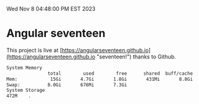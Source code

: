 Wed Nov  8 04:48:00 PM EST 2023

# Angular seventeen


This project is live at [https://angularseventeen.github.io](https://angularseventeen.github.io "seventeen!") thanks to Github.

```bash
System Memory
               total        used        free      shared  buff/cache   available
Mem:            15Gi       4.7Gi       1.8Gi       431Mi       8.8Gi       9.8Gi
Swap:          8.0Gi       676Mi       7.3Gi
System Storage
472M	.

